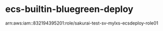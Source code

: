 # ecs-builtin-bluegreen-deploy

arn:aws:iam::832194395201:role/sakurai-test-sv-mylxs-ecsdeploy-role01